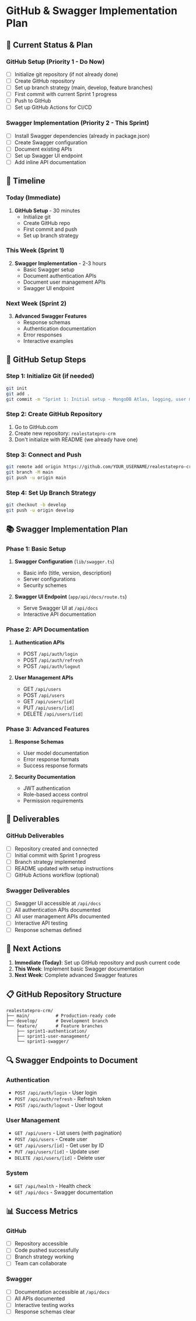 # GitHub & Swagger Implementation Plan

## 🎯 **Current Status & Plan**

### **GitHub Setup (Priority 1 - Do Now)**
- [ ] Initialize git repository (if not already done)
- [ ] Create GitHub repository
- [ ] Set up branch strategy (main, develop, feature branches)
- [ ] First commit with current Sprint 1 progress
- [ ] Push to GitHub
- [ ] Set up GitHub Actions for CI/CD

### **Swagger Implementation (Priority 2 - This Sprint)**
- [ ] Install Swagger dependencies (already in package.json)
- [ ] Create Swagger configuration
- [ ] Document existing APIs
- [ ] Set up Swagger UI endpoint
- [ ] Add inline API documentation

## 📅 **Timeline**

### **Today (Immediate)**
1. **GitHub Setup** - 30 minutes
   - Initialize git
   - Create GitHub repo
   - First commit and push
   - Set up branch strategy

### **This Week (Sprint 1)**
2. **Swagger Implementation** - 2-3 hours
   - Basic Swagger setup
   - Document authentication APIs
   - Document user management APIs
   - Swagger UI endpoint

### **Next Week (Sprint 2)**
3. **Advanced Swagger Features**
   - Response schemas
   - Authentication documentation
   - Error responses
   - Interactive examples

## 🔧 **GitHub Setup Steps**

### **Step 1: Initialize Git (if needed)**
```bash
git init
git add .
git commit -m "Sprint 1: Initial setup - MongoDB Atlas, logging, user model"
```

### **Step 2: Create GitHub Repository**
1. Go to GitHub.com
2. Create new repository: `realestatepro-crm`
3. Don't initialize with README (we already have one)

### **Step 3: Connect and Push**
```bash
git remote add origin https://github.com/YOUR_USERNAME/realestatepro-crm.git
git branch -M main
git push -u origin main
```

### **Step 4: Set Up Branch Strategy**
```bash
git checkout -b develop
git push -u origin develop
```

## 📚 **Swagger Implementation Plan**

### **Phase 1: Basic Setup**
1. **Swagger Configuration** (`lib/swagger.ts`)
   - Basic info (title, version, description)
   - Server configurations
   - Security schemes

2. **Swagger UI Endpoint** (`app/api/docs/route.ts`)
   - Serve Swagger UI at `/api/docs`
   - Interactive API documentation

### **Phase 2: API Documentation**
1. **Authentication APIs**
   - POST `/api/auth/login`
   - POST `/api/auth/refresh`
   - POST `/api/auth/logout`

2. **User Management APIs**
   - GET `/api/users`
   - POST `/api/users`
   - GET `/api/users/[id]`
   - PUT `/api/users/[id]`
   - DELETE `/api/users/[id]`

### **Phase 3: Advanced Features**
1. **Response Schemas**
   - User model documentation
   - Error response formats
   - Success response formats

2. **Security Documentation**
   - JWT authentication
   - Role-based access control
   - Permission requirements

## 🎯 **Deliverables**

### **GitHub Deliverables**
- [ ] Repository created and connected
- [ ] Initial commit with Sprint 1 progress
- [ ] Branch strategy implemented
- [ ] README updated with setup instructions
- [ ] GitHub Actions workflow (optional)

### **Swagger Deliverables**
- [ ] Swagger UI accessible at `/api/docs`
- [ ] All authentication APIs documented
- [ ] All user management APIs documented
- [ ] Interactive API testing
- [ ] Response schemas defined

## 🚀 **Next Actions**

1. **Immediate (Today)**: Set up GitHub repository and push current code
2. **This Week**: Implement basic Swagger documentation
3. **Next Week**: Complete advanced Swagger features

## 📋 **GitHub Repository Structure**

```
realestatepro-crm/
├── main/          # Production-ready code
├── develop/       # Development branch
└── feature/       # Feature branches
    ├── sprint1-authentication/
    ├── sprint1-user-management/
    └── sprint1-swagger/
```

## 🔍 **Swagger Endpoints to Document**

### **Authentication**
- `POST /api/auth/login` - User login
- `POST /api/auth/refresh` - Refresh token
- `POST /api/auth/logout` - User logout

### **User Management**
- `GET /api/users` - List users (with pagination)
- `POST /api/users` - Create user
- `GET /api/users/[id]` - Get user by ID
- `PUT /api/users/[id]` - Update user
- `DELETE /api/users/[id]` - Delete user

### **System**
- `GET /api/health` - Health check
- `GET /api/docs` - Swagger documentation

## 📊 **Success Metrics**

### **GitHub**
- [ ] Repository accessible
- [ ] Code pushed successfully
- [ ] Branch strategy working
- [ ] Team can collaborate

### **Swagger**
- [ ] Documentation accessible at `/api/docs`
- [ ] All APIs documented
- [ ] Interactive testing works
- [ ] Response schemas clear 